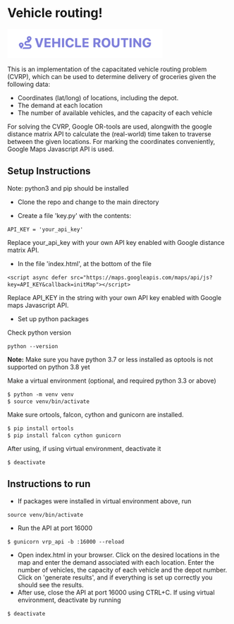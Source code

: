 # Vehicle routing!

![logo](src/images/logo.png)

This is an implementation of the capacitated vehicle routing problem (CVRP), which can be used to determine delivery of groceries given the following data:
- Coordinates (lat/long) of locations, including the depot.
- The demand at each location
- The number of available vehicles, and the capacity of each vehicle

For solving the CVRP, Google OR-tools are used, alongwith the google distance matrix API to calculate the (real-world) time taken to traverse between the given locations. For marking the coordinates conveniently, Google Maps Javascript API is used.

## Setup Instructions
Note: python3 and pip should be installed

- Clone the repo and change to the main directory

- Create a file 'key.py' with the contents:
``` 
API_KEY = 'your_api_key'
```
Replace your_api_key with your own API key enabled with Google distance matrix API.

- In the file 'index.html', at the bottom of the file
```
<script async defer src="https://maps.googleapis.com/maps/api/js?key=API_KEY&callback=initMap"></script>
```
Replace API_KEY in the string with your own API key enabled with Google maps Javascript API.

- Set up python packages

Check python version
```
python --version
```
**Note:** Make sure you have python 3.7 or less installed as optools is not supported on python 3.8 yet

Make a virtual environment (optional, and required python 3.3 or above)
```
$ python -m venv venv
$ source venv/bin/activate
```

Make sure ortools, falcon, cython and gunicorn are installed.
```
$ pip install ortools
$ pip install falcon cython gunicorn
```

After using, if using virtual environment, deactivate it
```
$ deactivate
```

## Instructions to run
- If packages were installed in virtual environment above, run
```
source venv/bin/activate
```
- Run the API at port 16000
```
$ gunicorn vrp_api -b :16000 --reload
```
- Open index.html in your browser. Click on the desired locations in the map and enter the demand associated with each location. Enter the number of vehicles, the capacity of each vehicle and the depot number. Click on 'generate results', and if everything is set up correctly you should see the results.
- After use, close the API at port 16000 using CTRL+C. If using virtual environment, deactivate by running
```
$ deactivate
```
